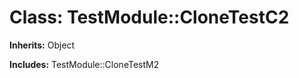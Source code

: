 # Class: TestModule::CloneTestC2
**Inherits:** Object
    
**Includes:** TestModule::CloneTestM2
  




